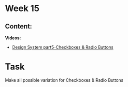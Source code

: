 # Week 15

## Content:


 **Videos:**
- [Design System part5-Checkboxes & Radio Buttons](https://www.youtube.com/watch?v=vfCAFDtENVE&list=PLlzarBwg78omi49iNVXY_iTXvRm9V1tZN&index=5)



# Task
Make all possible variation for Checkboxes & Radio Buttons


